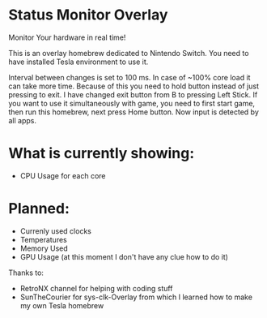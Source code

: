 # Status Monitor Overlay
Monitor Your hardware in real time!

This is an overlay homebrew dedicated to Nintendo Switch.
You need to have installed Tesla environment to use it.

Interval between changes is set to 100 ms. In case of ~100% core load it can take more time.
Because of this you need to hold button instead of just pressing to exit.
I have changed exit button from B to pressing Left Stick.
If you want to use it simultaneously with game, you need to first start game, then run this homebrew, next press Home button. Now input is detected by all apps.

# What is currently showing:
- CPU Usage for each core

# Planned:
- Currenly used clocks
- Temperatures
- Memory Used
- GPU Usage (at this moment I don't have any clue how to do it)

Thanks to:
- RetroNX channel for helping with coding stuff
- SunTheCourier for sys-clk-Overlay from which I learned how to make my own Tesla homebrew
